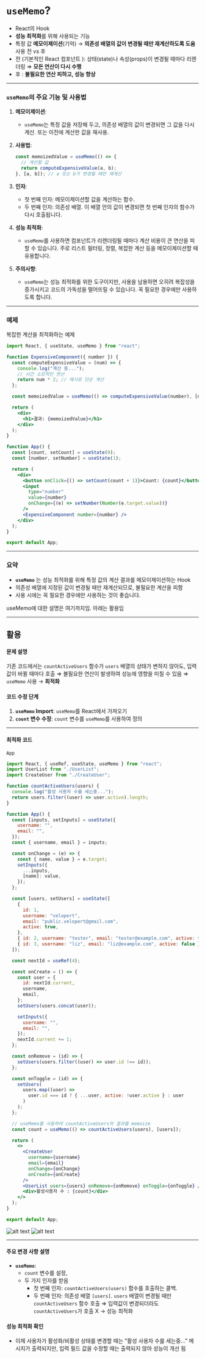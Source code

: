 # `useMemo`?

- React의 Hook
- **성능 최적화**를 위해 사용되는 기능
- 특정 값 **메모이제이션**(기억) → **의존성 배열의 값이 변경될 때만 재계산하도록 도움**
  사용 전 vs 후
- 전 (기본적인 React 컴포넌트 ): 상태(state)나 속성(props)이 변경될 때마다 리렌더링 ⇒ **모든 연산이 다시 수행**
- 후 : **불필요한 연산 피하고, 성능 향상**

---

### `useMemo`의 주요 기능 및 사용법

1. **메모이제이션**:
   - `useMemo`는 특정 값을 저장해 두고, 의존성 배열의 값이 변경되면 그 값을 다시 계산. 또는 이전에 계산한 값을 재사용.
2. **사용법**:

   ```jsx
   const memoizedValue = useMemo(() => {
     // 계산할 값
     return computeExpensiveValue(a, b);
   }, [a, b]); // a 또는 b가 변경될 때만 재계산
   ```

3. **인자**:
   - 첫 번째 인자: 메모이제이션할 값을 계산하는 함수.
   - 두 번째 인자: 의존성 배열. 이 배열 안의 값이 변경되면 첫 번째 인자의 함수가 다시 호출됩니다.
4. **성능 최적화**:
   - `useMemo`를 사용하면 컴포넌트가 리렌더링될 때마다 계산 비용이 큰 연산을 피할 수 있습니다. 주로 리스트 필터링, 정렬, 복잡한 계산 등을 메모이제이션할 때 유용합니다.
5. **주의사항**:
   - `useMemo`는 성능 최적화를 위한 도구이지만, 사용을 남용하면 오히려 복잡성을 증가시키고 코드의 가독성을 떨어뜨릴 수 있습니다. 꼭 필요한 경우에만 사용하도록 합니다.

---

### 예제

복잡한 계산을 최적화하는 예제

```jsx
import React, { useState, useMemo } from "react";

function ExpensiveComponent({ number }) {
  const computeExpensiveValue = (num) => {
    console.log("계산 중...");
    // 시간 소모적인 연산
    return num * 2; // 예시로 단순 계산
  };

  const memoizedValue = useMemo(() => computeExpensiveValue(number), [number]);

  return (
    <div>
      <h1>결과: {memoizedValue}</h1>
    </div>
  );
}

function App() {
  const [count, setCount] = useState(0);
  const [number, setNumber] = useState(1);

  return (
    <div>
      <button onClick={() => setCount(count + 1)}>Count: {count}</button>
      <input
        type="number"
        value={number}
        onChange={(e) => setNumber(Number(e.target.value))}
      />
      <ExpensiveComponent number={number} />
    </div>
  );
}

export default App;
```

---

### 요약

- **`useMemo`** 는 성능 최적화를 위해 특정 값의 계산 결과를 메모이제이션하는 Hook
- 의존성 배열에 지정된 값이 변경될 때만 재계산되므로, 불필요한 계산을 피함
- 사용 시에는 꼭 필요한 경우에만 사용하는 것이 좋습니다.

useMemo에 대한 설명은 여기까지임. 아래는 활용임

---

## 활용

#### 문제 설명

기존 코드에서는 `countActiveUsers` 함수가 `users` 배열의 상태가 변하지 않아도, 입력값이 바뀔 때마다 호출
⇒ 불필요한 연산이 발생하여 성능에 영향을 미칠 수 있음
⇒ `useMemo` 사용 → **최적화**

#### 코드 수정 단계

1. **`useMemo` Import**: `useMemo`를 React에서 가져오기
2. **`count` 변수 수정**: `count` 변수를 `useMemo`를 사용하여 정의

---

#### 최적화 코드

`App`

```jsx
import React, { useRef, useState, useMemo } from "react";
import UserList from "./UserList";
import CreateUser from "./CreateUser";

function countActiveUsers(users) {
  console.log("활성 사용자 수를 세는중...");
  return users.filter((user) => user.active).length;
}

function App() {
  const [inputs, setInputs] = useState({
    username: "",
    email: "",
  });
  const { username, email } = inputs;

  const onChange = (e) => {
    const { name, value } = e.target;
    setInputs({
      ...inputs,
      [name]: value,
    });
  };

  const [users, setUsers] = useState([
    {
      id: 1,
      username: "velopert",
      email: "public.velopert@gmail.com",
      active: true,
    },
    { id: 2, username: "tester", email: "tester@example.com", active: false },
    { id: 3, username: "liz", email: "liz@example.com", active: false },
  ]);

  const nextId = useRef(4);

  const onCreate = () => {
    const user = {
      id: nextId.current,
      username,
      email,
    };
    setUsers(users.concat(user));

    setInputs({
      username: "",
      email: "",
    });
    nextId.current += 1;
  };

  const onRemove = (id) => {
    setUsers(users.filter((user) => user.id !== id));
  };

  const onToggle = (id) => {
    setUsers(
      users.map((user) =>
        user.id === id ? { ...user, active: !user.active } : user
      )
    );
  };

  // useMemo를 사용하여 countActiveUsers의 결과를 memoize
  const count = useMemo(() => countActiveUsers(users), [users]);

  return (
    <>
      <CreateUser
        username={username}
        email={email}
        onChange={onChange}
        onCreate={onCreate}
      />
      <UserList users={users} onRemove={onRemove} onToggle={onToggle} />
      <div>활성사용자 수 : {count}</div>
    </>
  );
}

export default App;
```

![alt text](image.png)
![alt text](image-1.png)

---

#### 주요 변경 사항 설명

- **`useMemo`**:
  - `count` 변수를 설정,
  - 두 가지 인자를 받음
    - 첫 번째 인자: `countActiveUsers(users)` 함수를 호출하는 콜백.
    - 두 번째 인자: 의존성 배열 `[users]`. `users` 배열이 변경될 때만 `countActiveUsers` 함수 호출
      ⇒ 입력값이 변경되더라도 `countActiveUsers`가 호출 X
      → 성능 최적화

#### 성능 최적화 확인

- 이제 사용자가 활성화/비활성 상태를 변경할 때는 "활성 사용자 수를 세는중..." 메시지가 출력되지만, 입력 필드 값을 수정할 때는 출력되지 않아 성능이 개선 됨
